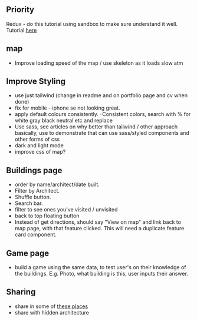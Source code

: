 ## Priority

Redux - do this tutorial using sandbox to make sure understand it well. Tutorial [here](https://daveceddia.com/redux-tutorial/)

## map

- Improve loading speed of the map / use skeleton as it loads slow atm

## Improve Styling

- use just tailwind (change in readme and on portfolio page and cv when done)
- fix for mobile - iphone se not looking great.
- apply default colours consistently.
  -Consistent colors, search with % for white gray black neutral etc and replace
- Use sass, see articles on why better than tailwind / other approach basically, use to demonstrate that can use sass/styled components and other forms of css
- dark and light mode
- improve css of map?

## Buildings page

- order by name/architect/date built.
- Filter by Architect.
- Shuffle button.
- Search bar.
- filter to see ones you've visited / unvisited
- back to top floating button
- Instead of get directions, should say "View on map" and link back to map page, with that feature clicked. This will need a duplicate feature card component.

## Game page

- build a game using the same data, to test user's on their knowledge of the buildings. E.g. Photo, what building is this, user inputs their answer.

## Sharing

- share in some of [these places](https://github.com/KingMenes/awesome-launch)
- share with hidden architecture
